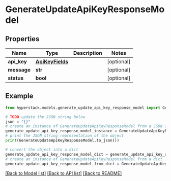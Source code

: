 # GenerateUpdateApiKeyResponseModel


## Properties

Name | Type | Description | Notes
------------ | ------------- | ------------- | -------------
**api_key** | [**ApiKeyFields**](ApiKeyFields.md) |  | [optional] 
**message** | **str** |  | [optional] 
**status** | **bool** |  | [optional] 

## Example

```python
from hyperstack.models.generate_update_api_key_response_model import GenerateUpdateApiKeyResponseModel

# TODO update the JSON string below
json = "{}"
# create an instance of GenerateUpdateApiKeyResponseModel from a JSON string
generate_update_api_key_response_model_instance = GenerateUpdateApiKeyResponseModel.from_json(json)
# print the JSON string representation of the object
print(GenerateUpdateApiKeyResponseModel.to_json())

# convert the object into a dict
generate_update_api_key_response_model_dict = generate_update_api_key_response_model_instance.to_dict()
# create an instance of GenerateUpdateApiKeyResponseModel from a dict
generate_update_api_key_response_model_from_dict = GenerateUpdateApiKeyResponseModel.from_dict(generate_update_api_key_response_model_dict)
```
[[Back to Model list]](../README.md#documentation-for-models) [[Back to API list]](../README.md#documentation-for-api-endpoints) [[Back to README]](../README.md)


